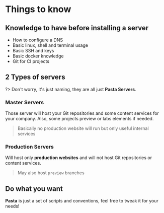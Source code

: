# Things to know

## Knowledge to have before installing a server

- How to configure a DNS
- Basic linux, shell and terminal usage
- Basic SSH and keys
- Basic docker knowledge
- Git for CI projects


## 2 Types of servers

?> Don't worry, it's just naming, they are all just **Pasta Servers**.

### Master Servers

Those server will host your Git repositories and some content services for your company.
Also, some projects preview or labs elements if needed.

> Basically no production website will run but only useful internal services

### Production Servers

Will host only **production websites** and will not host Git repositories or content services.

> May also host `preview` branches


## Do what you want

**Pasta** is just a set of scripts and conventions, feel free to tweak it for your needs!

